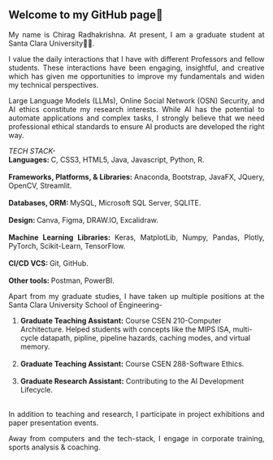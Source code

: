 ## Welcome to my GitHub page👋

<p align="justify">My name is Chirag Radhakrishna. At present, I am a graduate student at Santa Clara University👨‍💻.</p>

<p align="justify">I value the daily interactions that I have with different Professors and fellow students. These interactions have been engaging, insightful, and creative which has given me opportunities to improve my fundamentals and widen my technical perspectives.</p>

<p align="justify">Large Language Models (LLMs), Online Social Network (OSN) Security, and AI ethics constitute my research interests. While AI has the potential to automate applications and complex tasks, I strongly believe that we need professional ethical standards to ensure AI products are developed the right way.</p>

<p align="justify"><i>TECH STACK-</i> <br/>
<b>Languages: </b>C, CSS3, HTML5, Java, Javascript, Python, R. <br/><br/>
<b>Frameworks, Platforms, & Libraries: </b>Anaconda, Bootstrap, JavaFX, JQuery, OpenCV, Streamlit. <br/><br/>
<b>Databases, ORM: </b>MySQL, Microsoft SQL Server, SQLITE. <br/><br/>
<b>Design: </b>Canva, Figma, DRAW.IO, Excalidraw. <br/><br/>
<b>Machine Learning Libraries: </b>Keras, MatplotLib, Numpy, Pandas, Plotly, PyTorch, Scikit-Learn, TensorFlow. <br/><br/>
<b>CI/CD VCS: </b>Git, GitHub. <br/><br/>
<b>Other tools: </b>Postman, PowerBI.</p>

<p align="justify"> Apart from my graduate studies, I have taken up multiple positions at the Santa Clara University School of Engineering- <br/>
  <ol type="1">
    <li><b>Graduate Teaching Assistant:</b> Course CSEN 210-Computer Architecture. Helped students with concepts like the MIPS ISA, multi-cycle datapath, pipline, pipeline hazards, caching modes, and virtual memory.</li><br/>
    <li><b>Graduate Teaching Assistant:</b> Course CSEN 288-Software Ethics.</li><br/>
    <li><b>Graduate Research Assistant:</b> Contributing to the AI Development Lifecycle.</li><br/>
  </ol>
</p>

<p align="justify">In addition to teaching and research, I participate in project exhibitions and paper presentation events.</p>

<p align="justify">Away from computers and the tech-stack, I engage in corporate training, sports analysis & coaching.</p>

